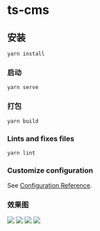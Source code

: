 

# ts-cms

## 安装

```
yarn install
```

### 启动

```
yarn serve
```

### 打包

```
yarn build
```

### Lints and fixes files

```
yarn lint
```

### Customize configuration

See [Configuration Reference](https://cli.vuejs.org/config/).

### 效果图

<img src="https://i.ibb.co/mC6drc8/01.png"/>

<img src="https://i.ibb.co/9qn3Ryz/02.png"  />

<img src="https://i.ibb.co/GPVzyjM/03.png"  />

<img src="https://i.ibb.co/LNgLhJ4/04.png"/>
